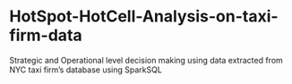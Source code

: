 # HotSpot-HotCell-Analysis-on-taxi-firm-data
Strategic and Operational level decision making using data extracted from NYC taxi firm’s database using SparkSQL

